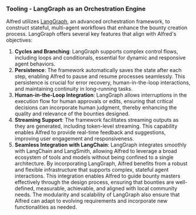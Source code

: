### Tooling - LangGraph as an Orchestration Engine
Alfred utilizes [LangGraph](https://langchain-ai.github.io/langgraph/), an advanced orchestration framework, to construct stateful, multi-agent workflows that enhance the bounty creation process. LangGraph offers several key features that align with Alfred's objectives:
1. **Cycles and Branching**: LangGraph supports complex control flows, including loops and conditionals, essential for dynamic and responsive agent behaviors.
2. **Persistence**: The framework automatically saves the state after each step, enabling Alfred to pause and resume processes seamlessly. This persistence is crucial for error recovery, human-in-the-loop interactions, and maintaining continuity in long-running tasks.
3. **Human-in-the-Loop Integration**: LangGraph allows interruptions in the execution flow for human approvals or edits, ensuring that critical decisions can incorporate human judgment, thereby enhancing the quality and relevance of the bounties designed.
4. **Streaming Support**: The framework facilitates streaming outputs as they are generated, including token-level streaming. This capability enables Alfred to provide real-time feedback and suggestions, improving user engagement and responsiveness.
5. **Seamless Integration with LangChain**: LangGraph integrates smoothly with LangChain and LangSmith, allowing Alfred to leverage a broad ecosystem of tools and models without being confined to a single architecture.
By incorporating LangGraph, Alfred benefits from a robust and flexible infrastructure that supports complex, stateful agent interactions. This integration enables Alfred to guide bounty masters effectively through the design process, ensuring that bounties are well-defined, measurable, achievable, and aligned with local community needs. The modularity and scalability of LangGraph also ensure that Alfred can adapt to evolving requirements and incorporate new functionalities as needed.
